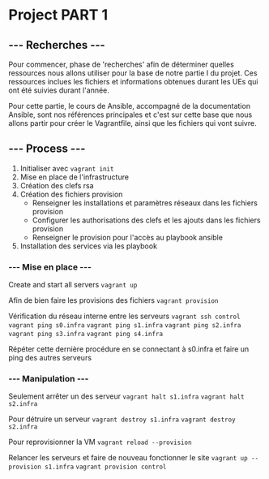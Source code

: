 #  Project PART 1 

## --- Recherches ---
Pour commencer, phase de 'recherches' afin de déterminer quelles ressources nous allons utiliser pour la base de notre partie I du projet. Ces ressources inclues les fichiers et informations obtenues durant les UEs qui ont été suivies durant l'année.

Pour cette partie, le cours de Ansible, accompagné de la documentation Ansible, sont nos références principales et c'est sur cette base que nous allons partir pour créer le Vagrantfile, ainsi que les fichiers qui vont suivre.


## --- Process ---
1. Initialiser avec `vagrant init`
2. Mise en place de l'infrastructure
3. Création des clefs rsa
4. Création des fichiers provision
    * Renseigner les installations et paramètres réseaux dans les fichiers provision
    * Configurer les authorisations des clefs et les ajouts dans les fichiers provision
    * Renseigner le provision pour l'accès au playbook ansible
5. Installation des services via les playbook



### --- Mise en place ---
Create and start all servers
`vagrant up`

Afin de bien faire les provisions des fichiers
`vagrant provision`

Vérification du réseau interne entre les serveurs
`vagrant ssh control`
`vagrant ping s0.infra`
`vagrant ping s1.infra`
`vagrant ping s2.infra`
`vagrant ping s3.infra`
`vagrant ping s4.infra`

Répéter cette dernière procédure en se connectant à s0.infra et faire un ping des autres serveurs

### --- Manipulation ---
Seulement arrêter un des serveur
`vagrant halt s1.infra`
`vagrant halt s2.infra`

Pour détruire un serveur
`vagrant destroy s1.infra`
`vagrant destroy s2.infra`

Pour reprovisionner la VM
`vagrant reload --provision`

Relancer les serveurs et faire de nouveau fonctionner le site
`vagrant up --provision s1.infra`
`vagrant provision control`
